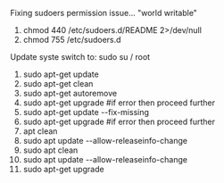 
Fixing sudoers permission issue... "world writable"
1. chmod 440 /etc/sudoers.d/README 2>/dev/null
2. chmod 755 /etc/sudoers.d


Update syste
switch to: sudo su / root
1. sudo apt-get update
2. sudo apt-get clean
3. sudo apt-get autoremove
4. sudo apt-get upgrade    #if error then proceed further
5. sudo apt-get update --fix-missing
6. sudo apt-get upgrade     #if error then proceed further
7. apt clean
8. sudo apt update --allow-releaseinfo-change
9. sudo apt clean
10. sudo apt update --allow-releaseinfo-change
11. sudo apt-get upgrade  
